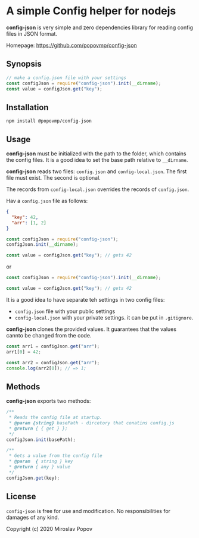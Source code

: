 # A simple Config helper for nodejs

**config-json** is very simple and zero dependencies library for reading config files in JSON format.

Homepage: https://github.com/popovmp/config-json

## Synopsis

```javascript
// make a config.json file with your settings
const configJson = require("config-json").init(__dirname);
const value = configJson.get("key");
````

## Installation

```
npm install @popovmp/config-json
```

## Usage

**config-json** must be initialized with the path to the folder, which contains the config files.
It is a good idea to set the base path relative to `__dirname`.

**config-json** reads two files: `config.json` and `config-local.json`.
The first file must exist. The second is optional.

The records from `config-local.json` overrides the records of `config.json`.

Hav a `config.json` file as follows:

```json
{
  "key": 42,
  "arr": [1, 2]
}
```

```javascript
const configJson = require("config-json");
configJson.init(__dirname);

const value = configJson.get("key"); // gets 42
```

or

```javascript
const configJson = require("config-json").init(__dirname);

const value = configJson.get("key"); // gets 42
```

It is a good idea to have separate teh settings in two config files:
  - `config.json` file with your public settings
  - `config-local.json` with your private settings. it can be put in `.gitignore`.

**config-json** clones the provided values. It guarantees that the values cannto be changed from the code.

```javascript
const arr1 = configJson.get("arr");
arr1[0] = 42;

const arr2 = configJson.get("arr");
console.log(arr2[0]); // => 1;
```  

## Methods

**config-json** exports two methods:

```javascript
/**
 * Reads the config file at startup.
 * @param {string} basePath - dircetory that conatins config.js
 * @return { { get } };
 */
configJson.init(basePath);

````

```javascript
/**
 * Gets a value from the config file
 * @param  { string } key
 * @return { any } value
 */
configJson.get(key);
````

## License

`config-json` is free for use and modification. No responsibilities for damages of any kind.

Copyright (c) 2020 Miroslav Popov
